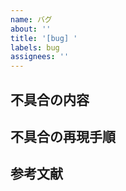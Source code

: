 ```yaml
---
name: バグ
about: ''
title: '[bug] '
labels: bug
assignees: ''
---
```


## 不具合の内容

## 不具合の再現手順

## 参考文献

